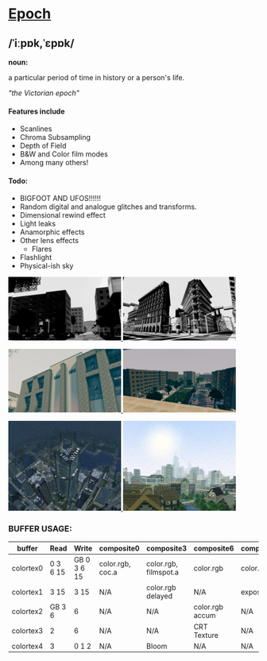 # [Epoch](https://www.google.com/search?q=define+epoch)
## /ˈiːpɒk,ˈɛpɒk/
**noun:**

a particular period of time in history or a person's life.
	
*"the Victorian epoch"*

#### Features include
- Scanlines
- Chroma Subsampling
- Depth of Field
- B&W and Color film modes
- Among many others!

#### Todo:
- BIGFOOT AND UFOS!!!!!!
- Random digital and analogue glitches and transforms.
- Dimensional rewind effect
- Light leaks
- Anamorphic effects
- Other lens effects
	- Flares
- Flashlight
- Physical-ish sky

<p align="left">
    <a href="screenshots/bw-office.png" target="_blank" rel="noopener noreferrer">
        <img alt="Office - Black and White - JoubaMety" src="screenshots/bw-office.jpg" width="45%">
    </a>
    <a href="screenshots/bw-streetcorner.png" target="_blank" rel="noopener noreferrer">
        <img alt="Street Corner - Black and White - JoubaMety" src="screenshots/bw-streetcorner.jpg" width="45%">
    </a>
</p>
<p align="left">
    <a href="screenshots/col-office.png" target="_blank" rel="noopener noreferrer">
        <img alt="Office - Color - JoubaMety" src="screenshots/col-office.jpg" width="45%">
    </a>
    <a href="screenshots/col-overlook.png" target="_blank" rel="noopener noreferrer">
        <img alt="Overlook - Color - JoubaMety" src="screenshots/col-overlook.jpg" width="45%">
    </a>
</p>
<p align="left">
    <a href="screenshots/vhs-city.png" target="_blank" rel="noopener noreferrer">
        <img alt="City - VHS - shortnamesalex" src="screenshots/vhs-city.jpg" width="45%">
    </a>
    <a href="screenshots/vhs-skyline.png" target="_blank" rel="noopener noreferrer">
        <img alt="Skyline - VHS - shortnamesalex" src="screenshots/vhs-skyline.jpg" width="45%">
    </a>
</p>

### BUFFER USAGE:

buffer|Read|Write|composite0|composite3|composite6|composite15
------|----|-----|----------|----------|----------|-----------
colortex0|0 3 6 15|GB 0 3 6 15|color.rgb, coc.a|color.rgb, filmspot.a|color.rgb|color.rgb
colortex1|3 15|3 15|N/A|color.rgb delayed|N/A|exposure.a
colortex2|GB 3 6|6|N/A|N/A|color.rgb accum|N/A
colortex3|2|6|N/A|N/A|CRT Texture|N/A
colortex4|3|0 1 2|N/A|Bloom|N/A|N/A
